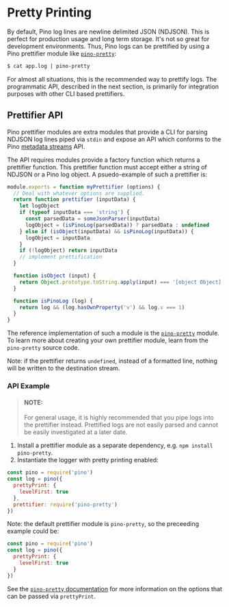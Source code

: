 # Pretty Printing

By default, Pino log lines are newline delimited JSON (NDJSON). This is perfect
for production usage and long term storage. It's not so great for development
environments. Thus, Pino logs can be prettified by using a Pino prettifier
module like [`pino-pretty`][pp]:

```sh
$ cat app.log | pino-pretty
```

For almost all situations, this is the recommended way to prettify logs. The
programmatic API, described in the next section, is primarily for integration
purposes with other CLI based prettifiers.

## Prettifier API

Pino prettifier modules are extra modules that provide a CLI for parsing NDJSON
log lines piped via `stdin` and expose an API which conforms to the Pino
[metadata streams](api.md#metadata) API.

The API requires modules provide a factory function which returns a prettifier
function. This prettifier function must accept either a string of NDJSON or
a Pino log object. A psuedo-example of such a prettifier is:

```js
module.exports = function myPrettifier (options) {
  // Deal with whatever options are supplied.
  return function prettifier (inputData) {
    let logObject
    if (typeof inputData === 'string') {
      const parsedData = someJsonParser(inputData)
      logObject = (isPinoLog(parsedData)) ? parsedData : undefined
    } else if (isObject(inputData) && isPinoLog(inputData)) {
      logObject = inputData
    }
    if (!logObject) return inputData
    // implement prettification
  }

  function isObject (input) {
    return Object.prototype.toString.apply(input) === '[object Object]'
  }

  function isPinoLog (log) {
    return log && (log.hasOwnProperty('v') && log.v === 1)
  }
}
```

The reference implementation of such a module is the [`pino-pretty`][pp] module.
To learn more about creating your own prettifier module, learn from the
`pino-pretty` source code.

Note: if the prettifier returns `undefined`, instead of a formatted line, nothing
will be written to the destination stream.

### API Example

> #### NOTE:
> For general usage, it is highly recommended that you pipe logs into
> the prettifier instead. Prettified logs are not easily parsed and cannot
> be easily investigated at a later date.

1. Install a prettifier module as a separate dependency, e.g. `npm install pino-pretty`.
1. Instantiate the logger with pretty printing enabled:
  ```js
  const pino = require('pino')
  const log = pino({
    prettyPrint: {
      levelFirst: true
    },
    prettifier: require('pino-pretty')
  })
  ```
  Note: the default prettifier module is `pino-pretty`, so the preceeding
  example could be:
  ```js
  const pino = require('pino')
  const log = pino({
    prettyPrint: {
      levelFirst: true
    }
  })
  ```
  See the [`pino-pretty` documentation][pp] for more information on the options
  that can be passed via `prettyPrint`.

  [pp]: https://github.com/pinojs/pino-pretty
